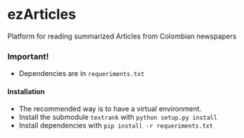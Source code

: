 # ezArticles
Platform for reading summarized Articles from Colombian newspapers

### Important!
- Dependencies are in ```requeriments.txt```

#### Installation
- The recommended way is to have a virtual environment.
- Install the submodule ```textrank``` with ```python setup.py install```
- Install dependencies with ```pip install -r requeriments.txt```

